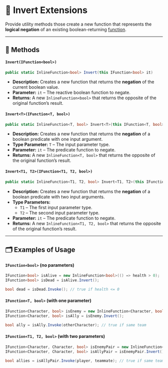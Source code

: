 # 🧩 Invert Extensions

Provide utility methods those create a new function that represents the **logical negation** of an existing
boolean-returning [function](IFunctions.md).

---

## 🏹 Methods

#### `Invert(IFunction<bool>)`

```csharp
public static InlineFunction<bool> Invert(this IFunction<bool> it)
`````

- **Description:** Creates a new function that returns the **negation** of the current boolean value.
- **Parameter:** `it` – The reactive boolean function to negate.
- **Returns:** A new `InlineFunction<bool>` that returns the opposite of the original function’s result.

#### `Invert<T>(IFunction<T, bool>)`

```csharp
public static InlineFunction<T, bool> Invert<T>(this IFunction<T, bool> it)
````

- **Description:** Creates a new function that returns the **negation** of a boolean predicate with one input argument.
- **Type Parameter:** `T` – The input parameter type.
- **Parameter:** `it` – The predicate function to negate.
- **Returns:** A new `InlineFunction<T, bool>` that returns the opposite of the original function’s result.

#### `Invert<T1, T2>(IFunction<T1, T2, bool>)`

```csharp
public static InlineFunction<T1, T2, bool> Invert<T1, T2>(this IFunction<T1, T2, bool> it)
````

- **Description:** Creates a new function that returns the **negation** of a boolean predicate with two input arguments.
- **Type Parameters:**
    - `T1` – The first input parameter type.
    - `T2` – The second input parameter type.
- **Parameter:** `it` – The predicate function to negate.
- **Returns:** A new `InlineFunction<T1, T2, bool>` that returns the opposite of the original function’s result.

---

## 🗂 Examples of Usage

#### `IFunction<bool>` (no parameters)

```csharp
IFunction<bool> isAlive = new InlineFunction<bool>(() => health > 0);
IFunction<bool> isDead = isAlive.Invert();

bool dead = isDead.Invoke(); // true if health <= 0
```

#### `IFunction<T, bool>` (with one parameter)

```csharp
IFunction<Character, bool> isEnemy = new InlineFunction<Character, bool>(c => c.Team != player.Team);
IFunction<Character, bool> isAlly = isEnemy.Invert();

bool ally = isAlly.Invoke(otherCharacter); // true if same team
```

#### `IFunction<T1, T2, bool>` (with two parameters)

```csharp
IFunction<Character, Character, bool> isEnemyPair = new InlineFunction<Character, Character, bool>((a, b) => a.Team != b.Team);
IFunction<Character, Character, bool> isAllyPair = isEnemyPair.Invert();

bool allies = isAllyPair.Invoke(player, teammate); // true if same team
```

